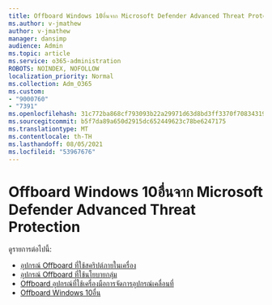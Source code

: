 ```yaml
---
title: Offboard Windows 10อื่นจาก Microsoft Defender Advanced Threat Protection
ms.author: v-jmathew
author: v-jmathew
manager: dansimp
audience: Admin
ms.topic: article
ms.service: o365-administration
ROBOTS: NOINDEX, NOFOLLOW
localization_priority: Normal
ms.collection: Adm_O365
ms.custom:
- "9000760"
- "7391"
ms.openlocfilehash: 31c772ba868cf793093b22a29971d63d8bd3ff3370f70834319a86691d62597e
ms.sourcegitcommit: b5f7da89a650d2915dc652449623c78be6247175
ms.translationtype: MT
ms.contentlocale: th-TH
ms.lasthandoff: 08/05/2021
ms.locfileid: "53967676"
---
```

# <a name="offboard-windows-10-devices-from-microsoft-defender-advanced-threat-protection"></a>Offboard Windows 10อื่นจาก Microsoft Defender Advanced Threat Protection

ดูรายการต่อไปนี้:

- [อุปกรณ์ Offboard ที่ใช้สคริปต์ภายในเครื่อง](https://go.microsoft.com/fwlink/?linkid=2143465)
- [อุปกรณ์ Offboard ที่ใช้นโยบายกลุ่ม](https://go.microsoft.com/fwlink/?linkid=2143632)
- [Offboard อุปกรณ์ที่ใช้เครื่องมือการจัดการอุปกรณ์เคลื่อนที่](https://go.microsoft.com/fwlink/?linkid=2143633)
- [Offboard Windows 10อื่น](https://go.microsoft.com/fwlink/?linkid=2143629)
